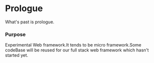 # Prologue
What's past is prologue.

### Purpose
Experimental Web framework.It tends to be micro framework.Some codeBase will be reused for our full stack web framework which hasn't started yet.
